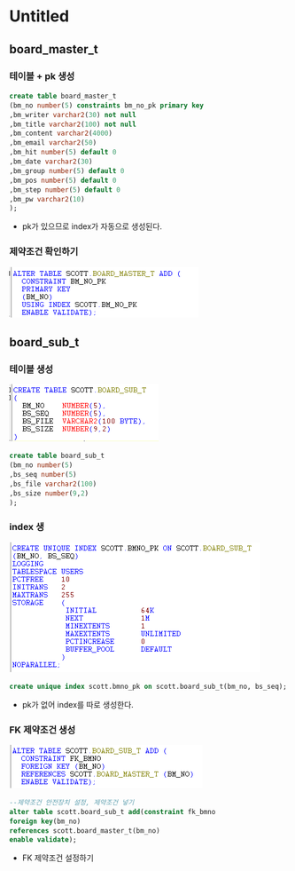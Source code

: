 # Untitled

## board\_master\_t

### 테이블 + pk 생성

```sql
create table board_master_t
(bm_no number(5) constraints bm_no_pk primary key
,bm_writer varchar2(30) not null
,bm_title varchar2(100) not null
,bm_content varchar2(4000)
,bm_email varchar2(50)
,bm_hit number(5) default 0
,bm_date varchar2(30)
,bm_group number(5) default 0
,bm_pos number(5) default 0
,bm_step number(5) default 0
,bm_pw varchar2(10)
);
```

* pk가 있으므로 index가 자동으로 생성된다.

### 제약조건 확인하기

![](../../../.gitbook/assets/3%20%2852%29.png)

## board\_sub\_t

### 테이블 생성

![](../../../.gitbook/assets/22%20%286%29.png)

```sql
create table board_sub_t
(bm_no number(5)
,bs_seq number(5)
,bs_file varchar2(100)
,bs_size number(9,2)
);
```

### index 생

![](../../../.gitbook/assets/23%20%281%29.png)

```sql
create unique index scott.bmno_pk on scott.board_sub_t(bm_no, bs_seq);
```

* pk가 없어 index를 따로 생성한다.

### FK 제약조건 생성

![](../../../.gitbook/assets/24%20%281%29.png)

```sql
--제약조건 안전장치 설정, 제약조건 넣기
alter table scott.board_sub_t add(constraint fk_bmno
foreign key(bm_no)
references scott.board_master_t(bm_no)
enable validate);
```

* FK 제약조건 설정하기

